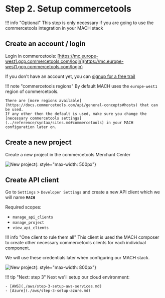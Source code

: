 # Step 2. Setup commercetools

!!! info "Optional"
    This step is only necessary if you are going to use the commercetools integration in your MACH stack

## Create an account / login

Login in commercetools: [https://mc.europe-west1.gcp.commercetools.com/login](https://mc.europe-west1.gcp.commercetools.com/login)

If you don't have an account yet, you can [signup for a free trail](https://ok.commercetools.com/free-trial#start-free-trial-form)

!!! note "commercetools regions"
    By default MACH uses the `europe-west1` region of commercetools.

    There are [more regions available](https://docs.commercetools.com/api/general-concepts#hosts) that can be used.
    If any other then the default is used, make sure you change the [necessary commercetools settings](../reference/syntax/sites.md#commercetools) in your MACH configuration later on.

## Create a new project

Create a new project in the commercetools Merchant Center

![New project](../../_img/tutorial/ct-new-project.png){: style="max-width: 500px"}


## Create API client

Go to `Settings` > `Developer Settings` and create a new API client which we will name **`MACH`**

Required scopes:

- `manage_api_clients`
- `manage_project`
- `view_api_clients`

!!! info "One client to rule them all"
    This client is used the MACH composer to create other necessary commercetools clients for each individual component.

We will use these credentials later when configuring our MACH stack.

![New project](../../_img/tutorial/ct-new-client.png){: style="max-width: 800px"}

!!! tip "Next: step 3"
    Next we'll setup our cloud environment:

    - [AWS](./aws/step-3-setup-aws-services.md)
    - [Azure](./aws/step-3-setup-azure.md)